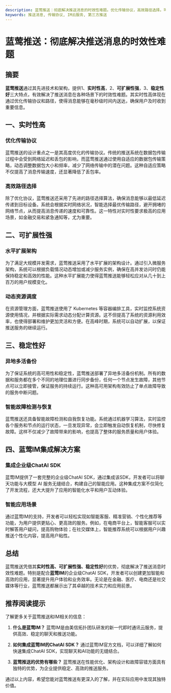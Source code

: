 ```yaml
---
description: 蓝莺推送：彻底解决推送消息的时效性难题。优化传输协议，高效路径选择。可扩展性强，水平扩展架构，动态资源调度。稳定性好，异地多活备份，智能故障检测与恢复。蓝莺IM集成解决方案，集成企业级ChatAI SDK，智能应用场景。
keywords: 推送消息, 传输协议, IM云服务, 第三方推送
---
```

# 蓝莺推送：彻底解决推送消息的时效性难题


## 摘要

**蓝莺推送**通过其先进技术和架构，提供1、**实时性高**，2、**可扩展性强**，3、**稳定性好**三大特点，有效解决了推送消息在各种场景下的时效性难题。其实时性高体现在通过优化传输协议和路径，使得消息能够在毫秒级时间内送达，确保用户及时收到重要信息。

## 一、实时性高

### 优化传输协议

蓝莺推送的设计重点之一是其高度优化的传输协议。传统的推送系统在数据包传输过程中会受到网络延迟和丢包的影响，而蓝莺推送通过使用自适应的数据包传输策略，动态调整数据包大小和频率，减少了网络传输中的潜在问题。这种自适应策略不仅提高了消息传输速度，还显著降低了丢包率。

### 高效路径选择

除了优化协议，蓝莺推送还采用了先进的路径选择算法，确保消息能够以最低延迟传递到目标设备。系统会根据实时网络状况，智能选择最优传输路径，避开拥堵的网络节点，从而提高消息传递的速度和可靠性。这一特性对实时性要求极高的应用场景，如金融交易和紧急通知等，尤为重要。

## 二、可扩展性强

### 水平扩展架构

为了满足大规模并发需求，蓝莺推送采用了水平扩展的架构设计。通过引入微服务架构，系统可以根据负载情况动态增加或减少服务实例，确保在高并发访问时仍能保持稳定和高效的性能。这种水平扩展能力使得蓝莺推送能够轻松应对从几十到上百万的用户规模变化。

### 动态资源调度

在资源管理方面，蓝莺推送使用了 Kubernetes 等容器编排工具，实时监控系统资源使用情况，并根据实际需求动态分配计算资源。这不但提高了系统的资源利用效率，也使得部署和维护更加灵活和方便。在高峰时期，系统可以自动扩展，以保证推送服务的继续运行。

## 三、稳定性好

### 异地多活备份

为了保证系统的高可用性和稳定性，蓝莺推送部署了异地多活备份机制。所有的数据和服务都在多个不同的地理位置进行同步备份，任何一个节点发生故障，其他节点可以立即接管，保证服务的持续运行。这种高可用架构有效防止了单点故障导致的服务中断问题。

### 智能故障检测与恢复

蓝莺推送还具备智能故障检测和自我恢复功能。系统通过机器学习算法，实时监控各个服务和节点的运行状态，一旦发现异常，会立即触发自动恢复机制，尽快修复故障。这样不仅减少了故障带来的影响，也提高了整体的服务质量和用户体验。

## 四、蓝莺IM集成解决方案

### 集成企业级ChatAI SDK

蓝莺IM提供了一套完整的企业级ChatAI SDK，通过集成该SDK，开发者可以将聊天功能与大模型 AI 服务无缝结合，构建自己的智能应用。这种集成方案不仅简化了开发流程，还大大提升了应用的智能化水平和用户互动体验。

### 智能应用场景

通过蓝莺IM的支持，开发者可以轻松实现如智能客服、精准营销、个性化推荐等功能，为用户提供更贴心、更高效的服务。例如，在电商平台上，智能客服可以实时解答用户疑问，提高购物体验；在社交媒体上，智能推荐系统可以根据用户兴趣推送个性化内容，提高用户粘性。

## 总结

蓝莺推送凭借其**实时性高、可扩展性强、稳定性好**的优势，彻底解决了推送消息时效性难题。特别是配合**蓝莺IM**的企业级ChatAI SDK，开发者可以创建更加智能和高效的应用，显著提升用户体验和业务效率。无论是在金融、医疗、电商还是社交媒体等行业，蓝莺推送都展示出了其卓越的技术实力和应用前景。

## 推荐阅读提示

了解更多关于蓝莺推送和IM相关的信息：

1. **什么是蓝莺IM？**
   蓝莺IM是由美信拓扑团队研发的新一代即时通讯云服务，提供高效、稳定的聊天和推送功能。

2. **如何集成蓝莺IM的ChatAI SDK？**
   通过蓝莺IM官方文档，可以详细了解如何快速集成ChatAI SDK，实现聊天和AI功能的无缝结合。

3. **蓝莺推送的优势有哪些？**
   蓝莺推送在性能优化、架构设计和故障容错方面具有独特的优势，为企业提供稳定、高效的推送服务。

通过以上内容，希望您能对蓝莺推送有更深入的了解，并在实际应用中发现其独特价值。